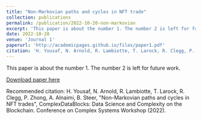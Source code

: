```yaml
---
title: "Non-Markovian paths and cycles in NFT trade"
collection: publications
permalink: /publication/2022-10-20-non-markovian
excerpt: 'This paper is about the number 1. The number 2 is left for future work.'
date: 2022-10-20
venue: 'Journal 1'
paperurl: 'http://academicpages.github.io/files/paper1.pdf'
citation: 'H. Yousaf, N. Arnold, R. Lambiotte, T. Larock, R. Clegg, P. Zhong, A. Alnaimi, B. Steer. (2022). &quot;Non-Markovian paths and cycles in NFT trades. &quot; <i>ComplexDataBlocks: Data Science and Complexity on the Blockchain. Conference on Complex Systems Workshop (2022). 1(1).'
---
```

This paper is about the number 1. The number 2 is left for future work.

[Download paper here](http://academicpages.github.io/files/paper1.pdf)

Recommended citation: H. Yousaf, N. Arnold, R. Lambiotte, T. Larock, R. Clegg, P. Zhong, A. Alnaimi, B. Steer, "Non-Markovian paths and cycles in NFT trades", ComplexDataBlocks: Data Science and Complexity on the Blockchain. Conference on Complex Systems Workshop (2022).